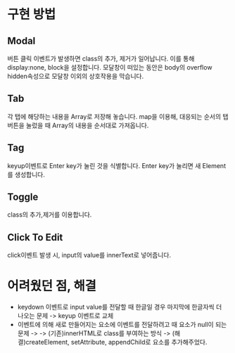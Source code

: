 # 구현 방법

## Modal
버튼 클릭 이벤트가 발생하면 class의 추가, 제거가 일어납니다.
이를 통해 display:none, block을 설정합니다.
모달창이 떠있는 동안은 body의 overflow hidden속성으로 모달창 이외의 상호작용을 막습니다.
## Tab
각 탭에 해당하는 내용을 Array로 저장해 놓습니다.
map을 이용해, 대응되는 순서의 탭버튼을 눌렀을 때 Array의 내용을 순서대로 가져옵니다.
## Tag
keyup이벤트로 Enter key가 눌린 것을 식별합니다.
Enter key가 눌리면 새 Element를 생성합니다.
## Toggle
class의 추가,제거를 이용합니다.
## Click To Edit
click이벤트 발생 시, input의 value를 innerText로 넣어줍니다.

# 어려웠던 점, 해결
- keydown 이벤트로 input value를 전달할 때 한글일 경우 마지막에 한글자씩 더 나오는 문제 
  -> keyup 이벤트로 교체
- 이벤트에 의해 새로 만들어지는 요소에 이벤트를 전달하려고 때 요소가 null이 되는 문제 -> 
  -> (기존)innerHTML로 class를 부여하는 방식
  -> (해결)createElement, setAttribute, appendChild로 요소를 추가해주었다.
